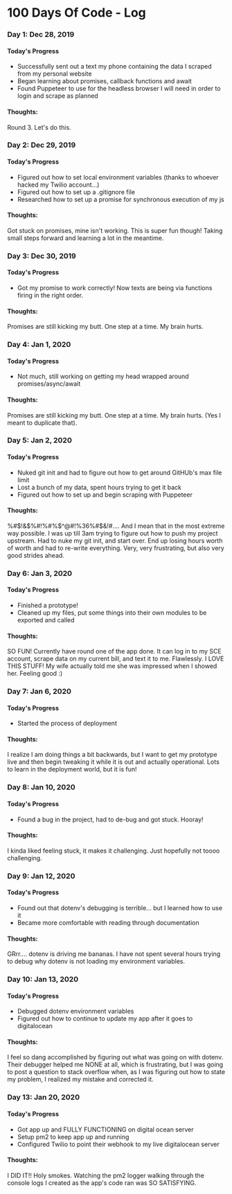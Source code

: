 # 100 Days Of Code - Log

### Day 1: Dec 28, 2019

#### Today's Progress
- Successfully sent out a text my phone containing the data I scraped from my personal website
- Began learning about promises, callback functions and await
- Found Puppeteer to use for the headless browser I will need in order to login and scrape as planned


#### Thoughts:
Round 3. Let's do this.

### Day 2: Dec 29, 2019

#### Today's Progress
- Figured out how to set local environment variables (thanks to whoever hacked my Twilio account...)
- Figured out how to set up a .gitignore file
- Researched how to set up a promise for synchronous execution of my js


#### Thoughts:
Got stuck on promises, mine isn't working. This is super fun though! Taking small steps forward and learning a lot in the meantime.

### Day 3: Dec 30, 2019

#### Today's Progress
- Got my promise to work correctly! Now texts are being via functions firing in the right order.

#### Thoughts:
Promises are still kicking my butt. One step at a time. My brain hurts.

### Day 4: Jan 1, 2020

#### Today's Progress
- Not much, still working on getting my head wrapped around promises/async/await

#### Thoughts:
Promises are still kicking my butt. One step at a time. My brain hurts. (Yes I meant to duplicate that).

### Day 5: Jan 2, 2020

#### Today's Progress
- Nuked git init and had to figure out how to get around GitHUb's max file limit
- Lost a bunch of my data, spent hours trying to get it back
- Figured out how to set up and begin scraping with Puppeteer

#### Thoughts:
%#$!&$%#$!$%#%$^@#!%36%#$&!#.... And I mean that in the most extreme way possible. I was up till 3am trying to figure out how to push my project upstream.
Had to nuke my git init, and start over. End up losing hours worth of worth and had to re-write everything. Very, very frustrating, but also very good strides ahead.

### Day 6: Jan 3, 2020

#### Today's Progress
- Finished a prototype!
- Cleaned up my files, put some things into their own modules to be exported and called

#### Thoughts:
SO FUN! Currently have round one of the app done. It can log in to my SCE account, scrape data on my current bill, and text it to me. Flawlessly. I LOVE THIS STUFF!
My wife actually told me she was impressed when I showed her. Feeling good :)

### Day 7: Jan 6, 2020

#### Today's Progress
- Started the process of deployment

#### Thoughts:
I realize I am doing things a bit backwards, but I want to get my prototype live and then begin tweaking it while it is out and actually operational.
Lots to learn in the deployment world, but it is fun!

### Day 8: Jan 10, 2020

#### Today's Progress
- Found a bug in the project, had to de-bug and got stuck. Hooray!

#### Thoughts:
I kinda liked feeling stuck, it makes it challenging. Just hopefully not toooo challenging.

### Day 9: Jan 12, 2020

#### Today's Progress
- Found out that dotenv's debugging is terrible... but I learned how to use it
- Became more comfortable with reading through documentation

#### Thoughts:
GRrr.... dotenv is driving me bananas. I have not spent several hours trying to debug why dotenv is not loading my environment variables.

### Day 10: Jan 13, 2020

#### Today's Progress
- Debugged dotenv environment variables
- Figured out how to continue to update my app after it goes to digitalocean

#### Thoughts:
I feel so dang accomplished by figuring out what was going on with dotenv. Their debugger helped me NONE at all, which is frustrating,
but I was going to post a question to stack overflow when, as I was figuring out how to state my problem, I realized my mistake and corrected it.

### Day 13: Jan 20, 2020

#### Today's Progress
- Got app up and FULLY FUNCTIONING on digital ocean server
- Setup pm2 to keep app up and running
- Configured Twilio to point their webhook to my live digitalocean server

#### Thoughts:
I DID IT!! Holy smokes. Watching the pm2 logger walking through the console logs I created as the app's code ran was SO SATISFYING.